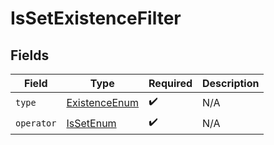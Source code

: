 # IsSetExistenceFilter


## Fields

| Field                                                     | Type                                                      | Required                                                  | Description                                               |
| --------------------------------------------------------- | --------------------------------------------------------- | --------------------------------------------------------- | --------------------------------------------------------- |
| `type`                                                    | [ExistenceEnum](../../models/components/ExistenceEnum.md) | :heavy_check_mark:                                        | N/A                                                       |
| `operator`                                                | [IsSetEnum](../../models/components/IsSetEnum.md)         | :heavy_check_mark:                                        | N/A                                                       |